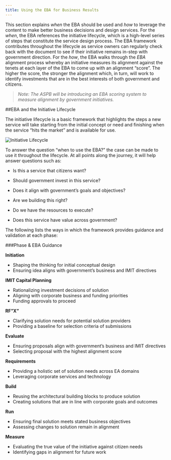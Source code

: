 ```yaml
---
title: Using the EBA for Business Results
---
```


This section explains *when* the EBA should be used and *how* to leverage the content to make better business decisions and design services. For the *when*, the EBA references the initiative lifecycle, which is a high-level series of steps that constitute the service design process. The EBA framework contributes throughout the lifecycle as service owners can regularly check back with the document to see if their initiative remains in-step with government direction. For the *how*, the EBA walks through the *EBA* alignment process whereby an initiative measures its alignment against the tenets at each layer of the EBA to come up with an alignment “score”. The higher the score, the stronger the alignment which, in turn, will work to identify investments that are in the best interests of both government and citizens.

> *Note: The ASPB will be introducing an EBA scoring system to measure alignment by government initiatives.*

##EBA and the Initiative Lifecycle

The initiative lifecycle is a basic framework that highlights the steps a new service will take starting from the initial concept or need and finishing when the service “hits the market” and is available for use.

<img src="{{site.baseurl}}/images/InitiationLoop.PNG" alt="Initiative Lifecycle">

To answer the question “when to use the EBA?” the case can be made to use it throughout the lifecycle. At all points along the journey, it will help answer questions such as:

* Is this a service that citizens want?

* Should government invest in this service?

* Does it align with government’s goals and objectives?

* Are we building this right?

* Do we have the resources to execute?

* Does this service have value across government?

The following lists the ways in which the framework provides guidance and validation at each phase:

###Phase & EBA Guidance                                                           

**Initiation** 

* Shaping the thinking for initial conceptual design                      
* Ensuring idea aligns with government’s business and IMIT directives      

**IMIT Capital Planning** 

* Rationalizing investment decisions of solution                          
* Aligning with corporate business and funding priorities                  
* Funding approvals to proceed                                             

**RF”X”** 

* Clarifying solution needs for potential solution providers              
* Providing a baseline for selection criteria of submissions               

**Evaluate** 

* Ensuring proposals align with government’s business and IMIT directives 
* Selecting proposal with the highest alignment score                      

**Requirements**

* Providing a holistic set of solution needs across EA domains            
* Leveraging corporate services and technology                             

**Build** 

* Reusing the architectural building blocks to produce solution           
* Creating solutions that are in line with corporate goals and outcomes    

**Run** 

* Ensuring final solution meets stated business objectives                
* Assessing changes to solution remain in alignment                        

**Measure** 

* Evaluating the true value of the initiative against citizen needs       
* Identifying gaps in alignment for future work                            

